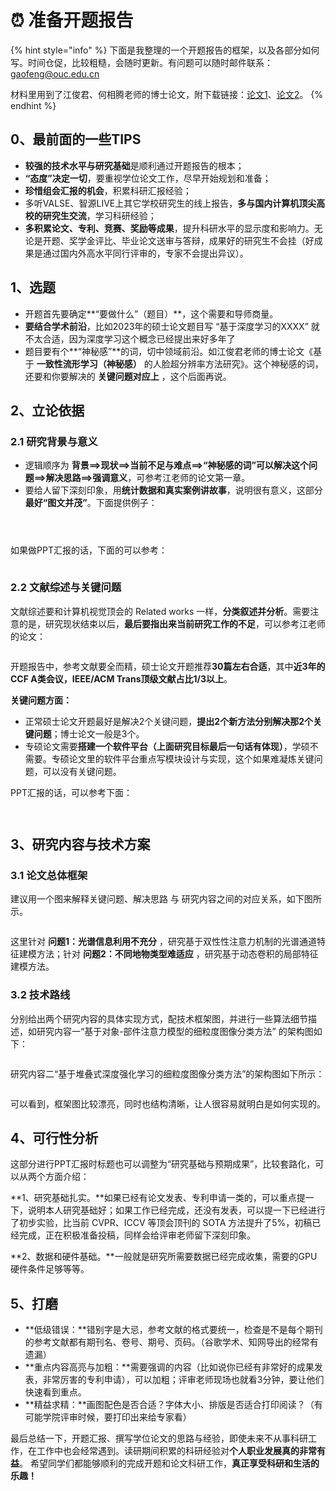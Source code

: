 # ⏰ 准备开题报告

{% hint style="info" %}
下面是我整理的一个开题报告的框架，以及各部分如何写。时间仓促，比较粗糙，会随时更新。有问题可以随时邮件联系： [gaofeng@ouc.edu.cn](mailto:gaofeng@ouc.edu.cn)  &#x20;

材料里用到了江俊君、何相腾老师的博士论文，附下载链接：[论文1](https://gaopursuit.oss-cn-beijing.aliyuncs.com/2022/%E5%9F%BA%E4%BA%8E%E4%B8%80%E8%87%B4%E6%B5%81%E5%BD%A2%E5%AD%A6%E4%B9%A0%E7%9A%84%E4%BA%BA%E8%84%B8%E8%B6%85%E5%88%86%E8%BE%A8%E7%8E%87%E7%AE%97%E6%B3%95%E7%A0%94%E7%A9%B6.pdf)、[论文2](https://gaopursuit.oss-cn-beijing.aliyuncs.com/2022/%E5%9F%BA%E4%BA%8E%E4%B8%80%E8%87%B4%E6%B5%81%E5%BD%A2%E5%AD%A6%E4%B9%A0%E7%9A%84%E4%BA%BA%E8%84%B8%E8%B6%85%E5%88%86%E8%BE%A8%E7%8E%87%E7%AE%97%E6%B3%95%E7%A0%94%E7%A9%B6.pdf)。
{% endhint %}

## 0、最前面的一些TIPS

* **较强的技术水平与研究基础**是顺利通过开题报告的根本；
* **“态度”决定一切**，要重视学位论文工作，尽早开始规划和准备；
* **珍惜组会汇报的机会**，积累科研汇报经验；
* 多听VALSE、智源LIVE上其它学校研究生的线上报告，**多与国内计算机顶尖高校的研究生交流**，学习科研经验；
* **多积累论文、专利、竞赛、奖励等成果**，提升科研水平的显示度和影响力。无论是开题、奖学金评比、毕业论文送审与答辩，成果好的研究生不会挂（好成果是通过国内外高水平同行评审的，专家不会提出异议）。



## 1、选题

* 开题首先要确定**“要做什么”（题目）**，这个需要和导师商量。
* **要结合学术前沿**，比如2023年的硕士论文题目写 “基于深度学习的XXXX” 就不太合适，因为深度学习这个概念已经提出来好多年了
* 题目要有个**“神秘感”**的词，切中领域前沿。如江俊君老师的博士论文《基于 **一致性流形学习（神秘感）** 的人脸超分辨率方法研究》。这个神秘感的词，还要和你要解决的 **关键问题对应上** ，这个后面再说。



## 2、立论依据

### 2.1 研究背景与意义

* 逻辑顺序为 **背景==>现状==>当前不足与难点==>“神秘感的词”可以解决这个问题==>解决思路==>强调意义**，可参考江老师的论文第一章。
* 要给人留下深刻印象，用**统计数据和真实案例讲故事**，说明很有意义，这部分**最好“图文并茂”**。下面提供例子：

<figure><img src="https://img-blog.csdnimg.cn/7563da8286a049f69020e31f30d9fa2a.jpeg" alt=""><figcaption></figcaption></figure>

<figure><img src="https://img-blog.csdnimg.cn/c06296d1a0604fcc93cb94a04811bd61.jpeg" alt=""><figcaption></figcaption></figure>

<figure><img src="https://img-blog.csdnimg.cn/9fa9f4f92c3344feb8feefa12e4b5305.jpeg" alt=""><figcaption></figcaption></figure>

如果做PPT汇报的话，下面的可以参考：

<figure><img src="https://img-blog.csdnimg.cn/44bcb80e23644f41886502f21efd52fc.jpeg" alt=""><figcaption></figcaption></figure>

### 2.2 文献综述与关键问题

文献综述要和计算机视觉顶会的 Related works 一样，**分类叙述并分析**。需要注意的是，研究现状结束以后，**最后要指出来当前研究工作的不足**，可以参考江老师的论文：

<figure><img src="https://img-blog.csdnimg.cn/d431387eaa924a0e80ab6ada7deff471.jpeg" alt=""><figcaption></figcaption></figure>

开题报告中，参考文献要全而精，硕士论文开题推荐**30篇左右合适**，其中**近3年的CCF A类会议，IEEE/ACM Trans顶级文献占比1/3以上**。

**关键问题方面：**

* 正常硕士论文开题最好是解决2个关键问题，**提出2个新方法分别解决那2个关键问题**；博士论文一般是3个。
* 专硕论文需要**搭建一个软件平台（上面研究目标最后一句话有体现）**，学硕不需要。专硕论文里的软件平台重点写模块设计与实现，这个如果难凝炼关键问题，可以没有关键问题。

PPT汇报的话，可以参考下面：

<figure><img src="https://img-blog.csdnimg.cn/cfa4229eb1c74a5f8c0359f0c1cbdf64.jpeg" alt=""><figcaption></figcaption></figure>

<figure><img src="https://img-blog.csdnimg.cn/e48d5e08dd7c43a7a521592cee969e26.jpeg" alt=""><figcaption></figcaption></figure>



## 3、研究内容与技术方案

### 3.1 论文总体框架

建议用一个图来解释关键问题、解决思路 与 研究内容之间的对应关系，如下图所示。

<figure><img src="https://img-blog.csdnimg.cn/27911322d94b4e538b5001469073270a.jpeg" alt=""><figcaption></figcaption></figure>

这里针对 **问题1：光谱信息利用不充分** ，研究基于双性性注意力机制的光谱通道特征建模方法；针对 **问题2：不同地物类型难适应** ，研究基于动态卷积的局部特征建模方法。

### 3.2 技术路线

分别给出两个研究内容的具体实现方式，配技术框架图，并进行一些算法细节描述，如研究内容一“基于对象-部件注意力模型的细粒度图像分类方法” 的架构图如下：

<figure><img src="https://img-blog.csdnimg.cn/eb84f82b1f0947efb8767a3a9d6f7c2c.jpeg" alt=""><figcaption></figcaption></figure>

研究内容二“基于堆叠式深度强化学习的细粒度图像分类方法”的架构图如下所示：

<figure><img src="https://img-blog.csdnimg.cn/ce1a53151d97485f96fee194ace3dfcb.jpeg" alt=""><figcaption></figcaption></figure>

可以看到，框架图比较漂亮，同时也结构清晰，让人很容易就明白是如何实现的。



## 4、可行性分析

这部分进行PPT汇报时标题也可以调整为“研究基础与预期成果”，比较套路化，可以从两个方面介绍：

**1、研究基础扎实。**如果已经有论文发表、专利申请一类的，可以重点提一下，说明本人研究基础好；如果工作已经完成，还没有发表，可以提一下已经进行了初步实验，比当前 CVPR、ICCV 等顶会顶刊的 SOTA 方法提升了5%，初稿已经完成，正在积极准备投稿，同样会给评审老师留下深刻印象。

**2、数据和硬件基础。**一般就是研究所需要数据已经完成收集，需要的GPU硬件条件足够等等。



## 5、打磨

* **低级错误：**错别字是大忌，参考文献的格式要统一，检查是不是每个期刊的参考文献都有期刊名、卷号、期号、页码。（谷歌学术、知网导出的经常有遗漏）
* **重点内容高亮与加粗：**需要强调的内容（比如说你已经有非常好的成果发表，非常厉害的专利申请），可以加粗；评审老师现场也就看3分钟，要让他们快速看到重点。
* **精益求精：**画图配色是否合适？字体大小、排版是否适合打印阅读？（有可能学院评审时候，要打印出来给专家看）

最后总结一下，开题汇报、撰写学位论文的思路与经验，即使未来不从事科研工作，在工作中也会经常遇到。读研期间积累的科研经验对**个人职业发展真的非常有益**。 希望同学们都能够顺利的完成开题和论文科研工作，**真正享受科研和生活的乐趣！**
